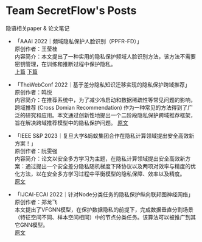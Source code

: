 # Team SecretFlow's Posts 

隐语相关paper & 论文笔记
- 「AAAI 2022｜频域隐私保护人脸识别（PPFR-FD）」  
原创作者：王莹桂  
内容简介：本文提出了一种实用的隐私保护频域人脸识别方法，该方法不需要密钥管理，在训练和推断过程中保护隐私。  
[上篇](https://mp.weixin.qq.com/s/sz5hzjxpQcRZui7C8PanGA)  [下篇](https://mp.weixin.qq.com/s/wLQAScgaeh1c7vbvZM2WdQ)

- 「TheWebConf 2022｜基于差分隐私知识迁移实现的隐私保护跨域推荐」  
原创作者：鸣悦  
内容简介：在推荐系统中，为了减少冷启动和数据稀疏性等常见问题的影响，跨域推荐 (Cross Domian Recommendation) 作为一种常见的方法得到了广泛的研究和应用。本文通过创新性地提出一个二阶段隐私保护跨域推荐框架，旨在解决跨域推荐模型中的隐私保护问题。
[原文](https://mp.weixin.qq.com/s/d3brmq2PjUbm5V2OeYKc6w)

- 「IEEE S&P 2023｜复旦大学&蚂蚁集团合作在隐私计算领域提出安全高效新方案！」  
原创作者：阮雯强  
内容简介：论文以安全多方学习为主题，在隐私计算领域提出安全高效新方案：通过提出一个安全差分隐私随机梯度下降协议以及两项对效率与精度的优化方法，以在安全多方学习过程中平衡模型的隐私保障、效率以及精度。  
[原文](https://mp.weixin.qq.com/s/jgXyBQz0PfHKJKWKh-XrzQ)

- 「IJCAI-ECAI 2022｜针对Node分类任务的隐私保护纵向联邦图神经网络」  
原创作者：郑龙飞  
本文提出了VFGNN模型，在保护数据隐私的前提下，完成数据垂直分割场景（特征空间不同、样本空间相同）中的节点分类任务。该算法可以被推广到其它GNN模型。  
[原文](https://mp.weixin.qq.com/s/0-II0_zWzV31RqjzgESPFw)